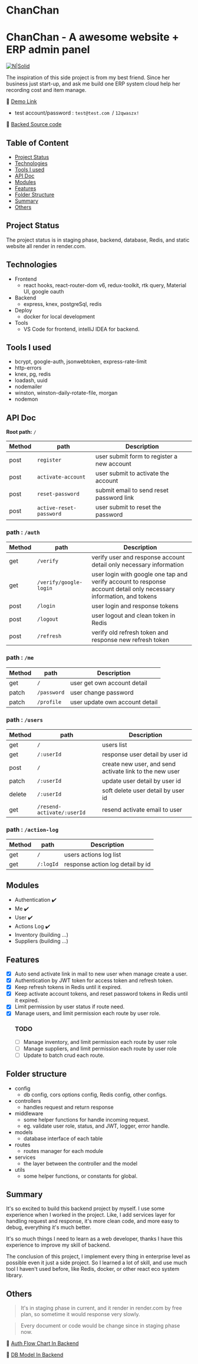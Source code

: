 
# ChanChan

# ChanChan - A awesome website + ERP admin panel

[![N|Solid](https://firebasestorage.googleapis.com/v0/b/chanchan-368709.appspot.com/o/others%2Fchanchan-01.jpg?alt=media&token=d67b2d45-df59-456a-90d1-076b0e8d7331)](https://firebasestorage.googleapis.com/v0/b/chanchan-368709.appspot.com/o/others%2Fchanchan-01.jpg?alt=media&token=d67b2d45-df59-456a-90d1-076b0e8d7331)

The inspiration of this side project is from my best friend. Since her business just start-up, and ask me build one ERP system cloud help her recording cost and item manage.

🔗 [Demo Link](https://chan-web.onrender.com)
- test account/password : `test@test.com `/ `12qwaszx!`

🔗 [Backed Source code](https://github.com/backas36/chan-server)

## Table of Content

- [Project Status](#project-status)
- [Technologies](#technologies)
- [Tools I used](#tools-i-used)
- [API Doc](#api-doc)
- [Modules](#modules)
- [Features](#features)
- [Folder Structure](#folder-structure)
- [Summary](#summary)
- [Others](#others)

## Project Status

The project status is in staging phase, backend, database, Redis, and static website all render in render.com.

## Technologies

- Frontend
  - react hooks, react-router-dom v6, redux-toolkit, rtk query, Material UI, google oauth
- Backend
  - express, knex, postgreSql, redis
- Deploy
  - docker for local development
- Tools
  - VS Code for frontend, intelliJ IDEA for backend.

## Tools I used

- bcrypt, google-auth, jsonwebtoken, express-rate-limit
- http-errors
- knex, pg, redis
- loadash, uuid
- nodemailer
- winston, winston-daily-rotate-file, morgan
- nodemon

## API Doc
**Root path:**  `/`


|  Method  |  path |  Description |
|  ------ |  ----  |   -----------  |  
|  post  |  `register`  | user submit form to register a new account  |  
|  post  |  `activate-account`  | user submit to activate the account |
|  post  |  `reset-password`  | submit email to send reset password link |
|  post  |  `active-reset-password`  |user submit to reset the password |


### path : `/auth`
|  Method  |  path |  Description |
|  ------ |  ----  |  -----------  |  
|  get  |  `/verify`  |  verify user and response account detail only necessary information |  
|  get  |  `/verify/google-login`  | user login with google one tap and verify account to response account detail only necessary information, and tokens |
|  post  |  `/login`  | user login and response tokens|
|  post  |  `/logout`  | user logout and clean token in Redis|
|  post  |  `/refresh`  | verify old refresh token and response new refresh token|

### path : `/me`
|  Method  |  path |  Description |
|  ------ |  ----  | -----------  |  
|  get  |  `/`  |  user get own account detail  |  
|  patch  |  `/password`  | user change password |
|  patch  |  `/profile`  | user update own account detail|

### path : `/users`
|  Method  |  path |  Description |
|  ------ |  ----  | -----------  |  
|  get  |  `/`  |  users list  |  
|  get  |  `/:userId`  |  response user detail by user id  |  
|  post  |  `/`  | create new user, and send activate link to the new user |
|  patch  |  `/:userId`  | update user detail by user id|
|  delete  |  `/:userId`  | soft delete user detail by user id|
|  get  |  `/resend-activate/:userId`  | resend activate email to user|

### path : `/action-log`
|  Method  |  path |  Description |
|  ------ |  ----  |  -----------  |  
|  get  |  `/`  |  users actions log list  |  
|  get  |  `/:logId`  |  response action log detail by  id |


## Modules
- Authentication ✔️
- Me ✔️
- User ✔️
- Actions Log ✔️
- Inventory (building ...)
- Suppliers (building ...)

## Features
- [x] Auto send activate link in mail to new user when manage create a user.
- [x] Authentication by JWT token for access token and refresh token.
- [x] Keep refresh tokens in Redis until it expired.
- [x] Keep activate account tokens, and reset password tokens in Redis until it expired.
- [x] Limit permission by user status if route need.
- [x] Manage users, and limit permission each route by user role.
  ### TODO
  - [ ] Manage inventory, and limit permission each route by user role
  - [ ] Manage suppliers, and limit permission each route by user role
  - [ ] Update to batch crud each route.

## Folder structure
- config
  - db config, cors options config, Redis config, other configs.
- controllers
    - handles request and return response
- middleware
    - some helper functions for handle incoming request.
    - eg. validate user role, status, and JWT, logger, error handle.
- models
    - database interface of each table
- routes
    - routes manager for each module
- services
    - the layer between the controller and the model
- utils
    - some helper functions, or constants for global.

## Summary
It's so excited to build this backend project by myself. I use some experience when I worked in the project. Like,  I add services layer for handling request and response, it's more clean code, and more easy to debug, everything it's much better.

It's so much things I need to learn as a web developer, thanks I have this experience to improve my skill of backend.

The conclusion of this project, I implement every thing in enterprise level as possible even it just a side project. So I learned a lot of skill, and use much tool I haven't used before, like Redis, docker, or other react eco system library.

## Others

> It's in staging phase in current, and it render in render.com by free plan, so sometime it would response very slowly.


> Every document or code would be change since in staging phase now.

🔗 [Auth Flow Chart In Backend](https://viewer.diagrams.net/?tags=%7B%7D&highlight=0000ff&edit=_blank&layers=1&nav=1&title=backend-auth-flow#Uhttps%3A%2F%2Fdrive.google.com%2Fuc%3Fid%3D1hrkMuXsjsEvb8_-U92TAwb80acXRIEJJ%26export%3Ddownload)

🔗 [DB Model In Backend](https://viewer.diagrams.net/?tags=%7B%7D&highlight=0000ff&edit=_blank&layers=1&nav=1&title=chan-db#Uhttps%3A%2F%2Fdrive.google.com%2Fuc%3Fid%3D1AIxiGyvhMsHa4MW-AChCgUF0rHuMfVa-%26export%3Ddownload)